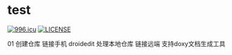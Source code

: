 ﻿# test
 <a href="https://996.icu"><img src="https://img.shields.io/badge/link-996.icu-red.svg" alt="996.icu" /></a>
 [![LICENSE](https://img.shields.io/badge/license-Anti%20996-blue.svg)](https://github.com/996icu/996.ICU/blob/master/LICENSE)
 
01
创建仓库
链接手机 
  droidedit
处理本地仓库
链接远端
  支持doxy文档生成工具
